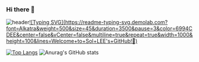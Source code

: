 ### Hi there 👋

<!--
**SSolLEE/SSolLEE** is a ✨ _special_ ✨ repository because its `README.md` (this file) appears on your GitHub profile.

Here are some ideas to get you started:

- 🔭 I’m currently working on ...
- 🌱 I’m currently learning ...
- 👯 I’m looking to collaborate on ...
- 🤔 I’m looking for help with ...
- 💬 Ask me about ...
- 📫 How to reach me: ...
- 😄 Pronouns: ...
- ⚡ Fun fact: ...
-->
![header](https://capsule-render.vercel.app/api?type=waving&color=6994CDEE&text=&animation=twinkling&height=80)[![Typing SVG](https://readme-typing-svg.demolab.com?
font=Alkatra&weight=500&size=45&duration=3500&pause=3&color=6994CDEE&center=false&vCenter=false&multiline=true&repeat=true&width=1000&height=100&lines=Welcome+to+Sol+LEE's+GitHub!👋)](https://git.io/typing-svg)

[![Top Langs](https://github-readme-stats.vercel.app/api/top-langs/?username=SSolLEE&theme=transparent)](https://github.com/anuraghazra/github-readme-stats)
![Anurag's GitHub stats](https://github-readme-stats.vercel.app/api?username=SSolLEE&theme=transparent&show_icons=true)
